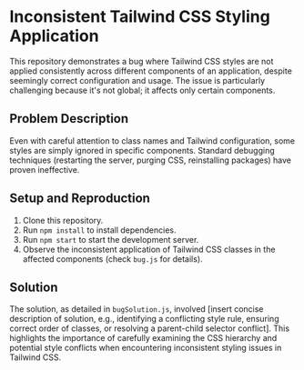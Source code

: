 # Inconsistent Tailwind CSS Styling Application

This repository demonstrates a bug where Tailwind CSS styles are not applied consistently across different components of an application, despite seemingly correct configuration and usage.  The issue is particularly challenging because it's not global; it affects only certain components.

## Problem Description

Even with careful attention to class names and Tailwind configuration, some styles are simply ignored in specific components.  Standard debugging techniques (restarting the server, purging CSS, reinstalling packages) have proven ineffective.

## Setup and Reproduction

1. Clone this repository.
2. Run `npm install` to install dependencies.
3. Run `npm start` to start the development server.
4. Observe the inconsistent application of Tailwind CSS classes in the affected components (check `bug.js` for details).

## Solution

The solution, as detailed in `bugSolution.js`, involved [insert concise description of solution, e.g., identifying a conflicting style rule, ensuring correct order of classes, or resolving a parent-child selector conflict]. This highlights the importance of carefully examining the CSS hierarchy and potential style conflicts when encountering inconsistent styling issues in Tailwind CSS.
